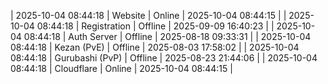 | 2025-10-04 08:44:18 | Website | Online | 2025-10-04 08:44:15 |
| 2025-10-04 08:44:18 | Registration | Offline | 2025-09-09 16:40:23 |
| 2025-10-04 08:44:18 | Auth Server | Offline | 2025-08-18 09:33:31 |
| 2025-10-04 08:44:18 | Kezan (PvE) | Offline | 2025-08-03 17:58:02 |
| 2025-10-04 08:44:18 | Gurubashi (PvP) | Offline | 2025-08-23 21:44:06 |
| 2025-10-04 08:44:18 | Cloudflare | Online | 2025-10-04 08:44:15 |
